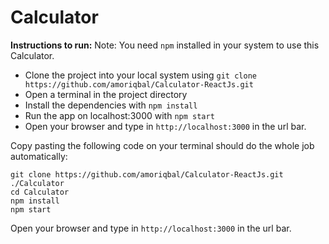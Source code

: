 # Calculator
**Instructions to run:**
Note: You need `npm` installed in your system to use this Calculator. 
 - Clone the project into your local system using `git clone https://github.com/amoriqbal/Calculator-ReactJs.git`
 - Open a terminal in the project directory
 - Install the dependencies with `npm install`
 - Run the app on localhost:3000 with `npm start`
 - Open your browser and type in `http://localhost:3000` in the url bar.

Copy pasting the following code on your terminal should do the whole job automatically:
```
git clone https://github.com/amoriqbal/Calculator-ReactJs.git ./Calculator
cd Calculator
npm install
npm start
```
Open your browser and type in `http://localhost:3000` in the url bar.
